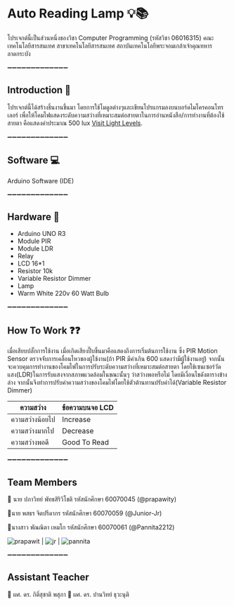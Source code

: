 # Auto Reading Lamp :bulb::books:


โปรเจกต์นี้เป็นส่วนหนึ่งของวิชา Computer Programming (รหัสวิชา 06016315)
คณะเทคโนโลยีสารสนเทศ สาขาเทคโนโลยีสารสนเทศ 
สถาบันเทคโนโลยีพระจอมเกล้าเจ้าคุณทหารลาดกระบัง

:heavy_minus_sign::heavy_minus_sign::heavy_minus_sign::heavy_minus_sign::heavy_minus_sign::heavy_minus_sign::heavy_minus_sign::heavy_minus_sign::heavy_minus_sign::heavy_minus_sign::heavy_minus_sign::heavy_minus_sign::heavy_minus_sign:
## Introduction :pencil: 
โปรเจกต์นี้ได้สร้างชิ้นงานขึ้นมา โดยการใช้โมดูลต่างๆและเขียนโปรแกรมลงบนบอร์ดไมโครคอนโทรเลอร์ เพื่อให้โคมไฟแสดงระดับความสว่างที่เหมาะสมต่อสายตาในการอ่านหนังสือ/การทำงานที่ต้องใช้สายตา คือแสดงค่าประมาณ 500 lux [Visit Light Levels](https://www.noao.edu/education/QLTkit/ACTIVITY_Documents/Safety/LightLevels_outdoor+indoor.pdf). 


:heavy_minus_sign::heavy_minus_sign::heavy_minus_sign::heavy_minus_sign::heavy_minus_sign::heavy_minus_sign::heavy_minus_sign::heavy_minus_sign::heavy_minus_sign::heavy_minus_sign::heavy_minus_sign::heavy_minus_sign::heavy_minus_sign:
## Software :computer:
Arduino Software (IDE)

:heavy_minus_sign::heavy_minus_sign::heavy_minus_sign::heavy_minus_sign::heavy_minus_sign::heavy_minus_sign::heavy_minus_sign::heavy_minus_sign::heavy_minus_sign::heavy_minus_sign::heavy_minus_sign::heavy_minus_sign::heavy_minus_sign:
## Hardware :electric_plug:
* Arduino UNO R3
* Module PIR 
* Module LDR 
* Relay 
* LCD 16*1
* Resistor 10k 
* Variable Resistor Dimmer 
* Lamp
* Warm White 220v 60 Watt Bulb

:heavy_minus_sign::heavy_minus_sign::heavy_minus_sign::heavy_minus_sign::heavy_minus_sign::heavy_minus_sign::heavy_minus_sign::heavy_minus_sign::heavy_minus_sign::heavy_minus_sign::heavy_minus_sign::heavy_minus_sign::heavy_minus_sign:
## How To Work :question::question:
เมื่อเสียบปลั๊กการใช้งาน เมื่อเกิดเสียงปี๊บขึ้นมาคือแสดงถึงการเริ่มต้นการใช้งาน ซึ่ง PIR Motion Sensor ตรวจจับการเคลื่อนไหวของผู้ใช้งาน(ถ้า PIR มีค่าเกิน 600 แสดงว่ามีผู้ใช้งานอยู่) จากนั้นจะควบคุมการทำงานของโคมไฟในการปรับระดับความสว่างที่เหมาะสมต่อสายตา โดยใช้เซนเซอร์วัดแสง(LDR)ในการรับแสงจากสภาพแวดล้อมในขณะนั้นๆ ว่าสว่างพอหรือไม่ โดยมีเงื่อนไขดังตารางข้างล่าง จากนั้นจึงทำการปรับค่าความสว่างของโคมไฟโดยใช้ตัวต้านทานปรับค่าได้(Variable Resistor Dimmer)

ความสว่าง | ข้อความบนจอ LCD
------------ | -------------
ความสว่างน้อยไป | Increase
ความสว่างมากไป | Decrease
ความสว่างพอดี | Good To Read


:heavy_minus_sign::heavy_minus_sign::heavy_minus_sign::heavy_minus_sign::heavy_minus_sign::heavy_minus_sign::heavy_minus_sign::heavy_minus_sign::heavy_minus_sign::heavy_minus_sign::heavy_minus_sign::heavy_minus_sign::heavy_minus_sign:
## Team Members
:bust_in_silhouette: นาย ปภาวิทย์ พัทธสิริวิโชติ รหัสนักศึกษา 60070045 (@prapawity)

:bust_in_silhouette:นาย พสธร จิตปรีดากร รหัสนักศึกษา 60070059 (@Junior-Jr)

:bust_in_silhouette:นางสาว พัณณิตา เหมโก รหัสนักศึกษา 60070061 (@Pannita2212)


![prapawit](https://user-images.githubusercontent.com/32834828/39051364-9ccb9434-44d2-11e8-8377-40324a903f6a.jpg) |
![jr](https://user-images.githubusercontent.com/32834828/39051368-a0bd1d7e-44d2-11e8-8023-2c712438234e.jpg) |
![pannita](https://user-images.githubusercontent.com/32834828/39051370-a107ced2-44d2-11e8-95e4-bd41df740d72.jpg)


:heavy_minus_sign::heavy_minus_sign::heavy_minus_sign::heavy_minus_sign::heavy_minus_sign::heavy_minus_sign::heavy_minus_sign::heavy_minus_sign::heavy_minus_sign::heavy_minus_sign::heavy_minus_sign::heavy_minus_sign::heavy_minus_sign:
## Assistant Teacher
:busts_in_silhouette: ผศ. ดร. กิติ์สุชาติ พสุภา
    :busts_in_silhouette: ผศ. ดร. ปานวิทย์ ธุวะนุติ
    

